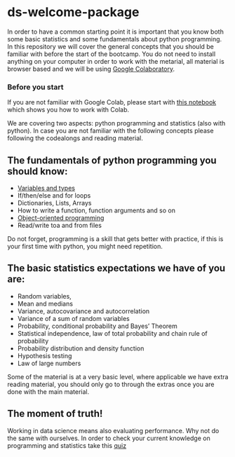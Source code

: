 # ds-welcome-package
In order to have a common starting point it is important that you know both some basic statistics and some fundamentals about python programming. In this repository we will cover the general concepts that you should be familiar with before the start of the bootcamp. You do not need to install anything on your computer in order to work with the metarial, all material is browser based and we will be using [Google Colaboratory](https://colab.research.google.com/).

### Before you start

If you are not familiar with Google Colab, please start with [this notebook](Intro_to_Colab.ipynb) which shows you how to work with Colab.

We are covering two aspects: python programming and statistics (also with python). In case you are not familiar with the following concepts please following the codealongs and reading material.

## The fundamentals of python programming you should know:
- [Variables and types](1_Python_Variables_Types.ipynb)
- If/then/else and for loops
- Dictionaries, Lists, Arrays
- How to write a function, function arguments and so on
- [Object-oriented programming](programming/5_Intro_to_OOP.ipynb)
- Read/write toa and from files
  
Do not forget, programming is a skill that gets better with practice, if this is your first time with python, you might need repetition.

## The basic statistics expectations we have of you are:
- Random variables,
- Mean and medians
- Variance, autocovariance and autocorrelation
- Variance of a sum of random variables
- Probability, conditional probability and Bayes’ Theorem
- Statistical independence, law of total probability and chain rule of probability
- Probability distribution and density function
- Hypothesis testing 
- Law of large numbers

Some of the material is at a very basic level, where applicable we have extra reading material, you should only go to through the extras once you are done with the main material.


## The moment of truth!

Working in data science means also evaluating performance. Why not do the same with ourselves.
In order to check your current knowledge on programming and statistics take this [quiz](https://docs.google.com/forms/u/1/d/19KeSS1jeObxPB2-XhGBnbyg9wyb-aNaqIeBmhADVCd0/edit)
